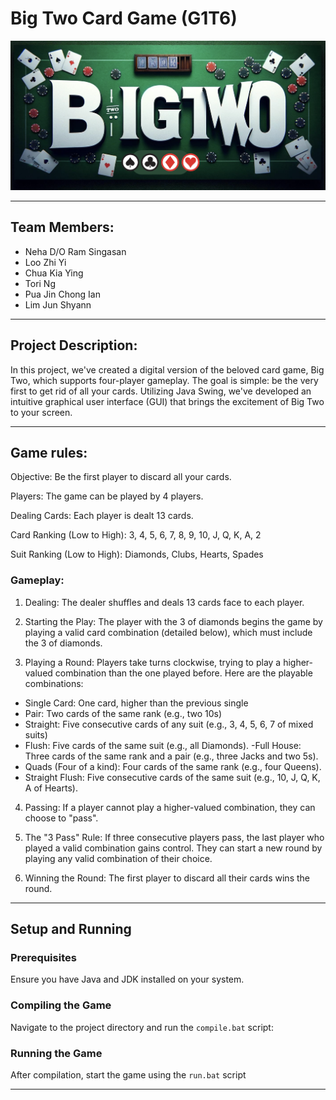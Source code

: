 # Big Two Card Game (G1T6)

![BigTwo Banner](images/BigTwoBanner.png)

---

## Team Members:

- Neha D/O Ram Singasan
- Loo Zhi Yi
- Chua Kia Ying
- Tori Ng
- Pua Jin Chong Ian
- Lim Jun Shyann

---

## Project Description:

In this project, we've created a digital version of the beloved card game, Big Two, which supports four-player gameplay. The goal is simple: be the very first to get rid of all your cards. Utilizing Java Swing, we've developed an intuitive graphical user interface (GUI) that brings the excitement of Big Two to your screen.

---

## Game rules:

Objective: 
Be the first player to discard all your cards.

Players: 
The game can be played by 4 players.

Dealing Cards: 
Each player is dealt 13 cards.

Card Ranking (Low to High):
3, 4, 5, 6, 7, 8, 9, 10, J, Q, K, A, 2

Suit Ranking (Low to High):
Diamonds, Clubs, Hearts, Spades  

### Gameplay:

1. Dealing: The dealer shuffles and deals 13 cards face to each player.

2. Starting the Play: The player with the 3 of diamonds begins the game by playing a valid card combination (detailed below), which must include the 3 of diamonds.

3. Playing a Round: Players take turns clockwise, trying to play a higher-valued combination than the one played before. Here are the playable combinations:

- Single Card: One card, higher than the previous single
- Pair: Two cards of the same rank (e.g., two 10s)
- Straight: Five consecutive cards of any suit (e.g., 3, 4, 5, 6, 7 of mixed suits)
- Flush: Five cards of the same suit (e.g., all Diamonds). 
 -Full House: Three cards of the same rank and a pair (e.g., three Jacks and two 5s).
- Quads (Four of a kind): Four cards of the same rank (e.g., four Queens).
- Straight Flush: Five consecutive cards of the same suit (e.g., 10, J, Q, K, A of Hearts).


4. Passing: If a player cannot play a higher-valued combination, they can choose to "pass".

5. The "3 Pass" Rule:  If three consecutive players pass, the last player who played a valid combination gains control. They can start a new round by playing any valid combination of their choice.

6. Winning the Round: The first player to discard all their cards wins the round.  

---

## Setup and Running

### Prerequisites

Ensure you have Java and JDK installed on your system.

### Compiling the Game

Navigate to the project directory and run the `compile.bat` script:

### Running the Game

After compilation, start the game using the `run.bat` script

---
